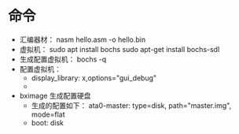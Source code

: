 # 命令
- 汇编器材：
nasm hello.asm -o hello.bin 
- 虚拟机：
sudo apt install bochs 
sudo apt-get install bochs-sdl 
- 生成配置虚拟机：
bochs -q
- 配置虚拟机：
    + display_library: x,options="gui_debug"
    + 
- bximage 生成配置硬盘
    + 生成的配置如下：  ata0-master: type=disk, path="master.img", mode=flat   
    + boot: disk   
